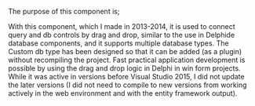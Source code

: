 The purpose of this component is;

With this component, which I made in 2013-2014, it is used to connect query and db controls by drag and drop, similar to the use in Delphide database components, and it supports multiple database types. The Custom db type has been designed so that it can be added (as a plugin) without recompiling the project.
Fast practical application development is possible by using the drag and drop logic in Delphi in win form projects. While it was active in versions before Visual Studio 2015, I did not update the later versions (I did not need to compile to new versions from working actively in the web environment and with the entity framework output).
